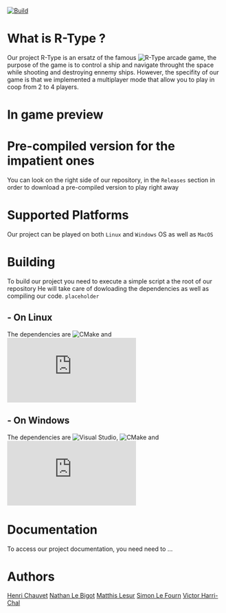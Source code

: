 [![Build](https://img.shields.io/github/workflow/status/JohanCDev/Bomberman/Build)](https://github.com/JohanCDev/Bomberman/actions/workflows/build_and_mirror.yml)
# What is R-Type ?
Our project R-Type is an ersatz of the famous ![R-Type](https://www.youtube.com/watch?v=2xAX6XTzpg0) arcade game, the purpose of the game is to control a ship and navigate throught the space while shooting and destroying ennemy ships.
However, the specifity of our game is that we implemented a multiplayer mode that allow you to play in coop from 2 to 4 players.

# In game preview

# Pre-compiled version for the impatient ones
You can look on the right side of our repository, in the ```Releases``` section in order to download a pre-compiled version to play right away

# Supported Platforms
Our project can be played on both ```Linux``` and ```Windows``` OS as well as ```MacOS```

# Building
To build our project you need to execute a simple script a the root of our repository
He will take care of dowloading the dependencies as well as compiling our code.
```placeholder```

## - On Linux
The dependencies are ![CMake](https://cmake.org/) and ![SFML](https://www.sfml-dev.org/index-fr.php)

## - On Windows
The dependencies are ![Visual Studio](https://visualstudio.microsoft.com/fr/), ![CMake](https://cmake.org/) and ![SFML](https://www.sfml-dev.org/index-fr.php)

# Documentation
To access our project documentation, you need need to ...

# Authors
[Henri Chauvet](https://github.com/H-chauvet) [Nathan Le Bigot](https://github.com/nlbxyz) [Matthis Lesur](https://github.com/tistech0) [Simon Le Fourn](https://github.com/simlf) [Victor Harri-Chal](https://github.com/VictorHarri-Chal)
